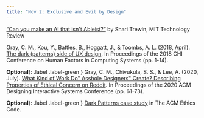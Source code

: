 ```yaml
---
title: "Nov 2: Exclusive and Evil by Design"
---
```


[“Can you make an AI that isn't Ableist?”](https://www.technologyreview.com/2018/11/28/1797/can-you-make-an-ai-that-isnt-ableist/) by Shari Trewin, MIT Technology Review

Gray, C. M., Kou, Y., Battles, B., Hoggatt, J., & Toombs, A. L. (2018, April). [The dark (patterns) side of UX design](https://drive.google.com/file/d/1MHCmevzbqnPUM7A1jM_X03IngMUhK36M/view?usp=sharing). In Proceedings of the 2018 CHI Conference on Human Factors in Computing Systems (pp. 1-14).

**Optional**{: .label .label-green }  Gray, C. M., Chivukula, S. S., & Lee, A. (2020, July). [What Kind of Work Do" Asshole Designers" Create? Describing Properties of Ethical Concern on Reddit](https://dl.acm.org/doi/pdf/10.1145/3357236.3395486?casa_token=TpYihNP5ArcAAAAA:ClEYNvw24bHwqWgh-EhEva4mWQfo2YQjXaZ9Dzy5cuWWKgMIvoVowqaEzGsKOuaz4yYVeL-MsGq05Q). In Proceedings of the 2020 ACM Designing Interactive Systems Conference (pp. 61-73).

**Optional**{: .label .label-green }  [Dark Patterns case study](http://ethics.acm.org/code-of-ethics/using-the-code/case-dark-ux-patterns/) in The ACM Ethics Code.  
